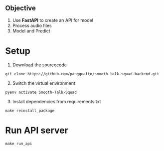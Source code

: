 ## Objective
1. Use **FastAPI** to create an API for model
2. Process audio files
3. Model and Predict

# Setup
1. Download the sourcecode
```
git clone https://github.com/pangguattn/smooth-talk-squad-backend.git
```
2. Switch the virtual environment
```
pyenv activate Smooth-Talk-Squad
```

3. Install dependencies from requirements.txt
```
make reinstall_package
```

# Run API server
```
make run_api
```
